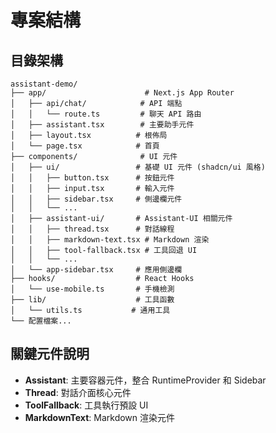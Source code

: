 # 專案結構

## 目錄架構
```
assistant-demo/
├── app/                      # Next.js App Router
│   ├── api/chat/            # API 端點
│   │   └── route.ts         # 聊天 API 路由
│   ├── assistant.tsx        # 主要助手元件
│   ├── layout.tsx          # 根佈局
│   └── page.tsx            # 首頁
├── components/              # UI 元件
│   ├── ui/                 # 基礎 UI 元件 (shadcn/ui 風格)
│   │   ├── button.tsx      # 按鈕元件
│   │   ├── input.tsx       # 輸入元件
│   │   ├── sidebar.tsx     # 側邊欄元件
│   │   └── ...
│   ├── assistant-ui/       # Assistant-UI 相關元件
│   │   ├── thread.tsx      # 對話線程
│   │   ├── markdown-text.tsx # Markdown 渲染
│   │   ├── tool-fallback.tsx # 工具回退 UI
│   │   └── ...
│   └── app-sidebar.tsx     # 應用側邊欄
├── hooks/                  # React Hooks
│   └── use-mobile.ts       # 手機檢測
├── lib/                    # 工具函數
│   └── utils.ts           # 通用工具
└── 配置檔案...
```

## 關鍵元件說明
- **Assistant**: 主要容器元件，整合 RuntimeProvider 和 Sidebar
- **Thread**: 對話介面核心元件
- **ToolFallback**: 工具執行預設 UI
- **MarkdownText**: Markdown 渲染元件